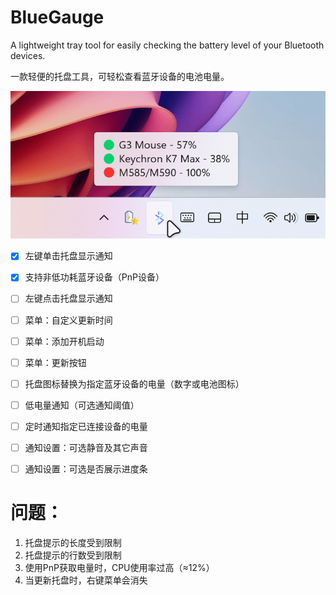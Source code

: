 # BlueGauge
A lightweight tray tool for easily checking the battery level of your Bluetooth devices.

一款轻便的托盘工具，可轻松查看蓝牙设备的电池电量。

![image](https://raw.githubusercontent.com/iKineticate/BlueGauge/main/screenshots/app.png)


- [x] 左键单击托盘显示通知
- [x] 支持非低功耗蓝牙设备（PnP设备）
- [ ] 左键点击托盘显示通知
- [ ] 菜单：自定义更新时间
- [ ] 菜单：添加开机启动 
- [ ] 菜单：更新按钮
- [ ] 托盘图标替换为指定蓝牙设备的电量（数字或电池图标）
- [ ] 低电量通知（可选通知阈值）
- [ ] 定时通知指定已连接设备的电量
- [ ] 通知设置：可选静音及其它声音
- [ ] 通知设置：可选是否展示进度条


# 问题：
1. 托盘提示的长度受到限制
2. 托盘提示的行数受到限制
3. 使用PnP获取电量时，CPU使用率过高（≈12%）
4. 当更新托盘时，右键菜单会消失
